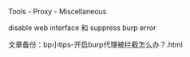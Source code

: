 Tools - Proxy - Miscellaneous

disable web interface 和 suppress burp error

文章备份：bp小tips-开启burp代理被拦截怎么办？.html